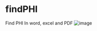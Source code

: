 # findPHI
Find PHI In word, excel and PDF
![image](https://github.com/wizhardhacker1/findPHI/assets/46620390/0e01a85e-843a-42fe-be76-798009c67c59)
